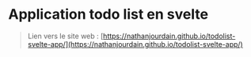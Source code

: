 # Application todo list en svelte

> Lien vers le site web : [https://nathanjourdain.github.io/todolist-svelte-app/](https://nathanjourdain.github.io/todolist-svelte-app/)